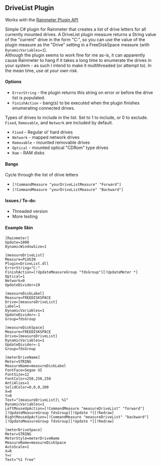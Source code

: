 DriveList Plugin
----------------
Works with the [Rainmeter Plugin API](https://github.com/rainmeter/rainmeter-plugin-sdk "rainmeter-plugin-sdk")

Simple C# plugin for Rainmeter that creates a list of drive letters for all currently mounted drives.  A DriveList plugin measure returns a String value of the "current" drive in the form "C:", so you can use the value of the plugin measure as the "Drive" setting in a FreeDiskSpace measure (with `DynamicVariables=1`).  
Although the plugin seems to work fine for me as-is, it can apparently cause Rainmeter to hang if it takes a long time to enumerate the drives in your system - as such I intend to make it multithreaded (or attempt to).  In the mean time, _use at your own risk._

#### Options
* `ErrorString` - the plugin returns this string on error or before the drive list is populated.
* `FinishAction` - bang(s) to be executed when the plugin finishes enumerating connected drives.

Types of drives to include in the list.  Set to 1 to include, or 0 to exclude.  `Fixed`, `Removable`, and `Network` are included by default.

* `Fixed`		- Regular ol' hard drives
* `Network`		- mapped network drives
* `Removable`	- mounted removable drives
* `Optical`		- mounted optical "CDRom" type drives
* `Ram`			- RAM disks

#### Bangs
Cycle through the list of drive letters

* `[!CommandMeasure "yourDriveListMeasure" "Forward"]`
* `[!CommandMeasure "yourDriveListMeasure" "Backward"]`
 
#### Issues / To-do:
+ Threaded version
+ More testing
 
#### Example Skin
```
[Rainmeter]
Update=1000
DynamicWindowSize=1

[measureDriveList]
Measure=PLUGIN
Plugin=DriveList.dll
ErrorString="C:"
FinishAction=[!UpdateMeasureGroup "fdsGroup"][!UpdateMeter *]
Optical=1
Network=0
UpdateDivider=10

[measureDiskLabel]
Measure=FREEDISKSPACE
Drive=[measureDriveList]
Label=1
DynamicVariables=1
UpdateDivider=-1
Group=fdsGroup

[measureDiskSpace]
Measure=FREEDISKSPACE
Drive=[measureDriveList]
DynamicVariables=1
UpdateDivider=-1
Group=fdsGroup

[meterDriveName]
Meter=STRING
MeasureName=measureDiskLabel
FontFace=Segoe UI
FontSize=12
FontColor=250,250,250
AntiAlias=1
SolidColor=0,0,0,200
X=0
Y=0
Text="[measureDriveList]\ %1"
DynamicVariables=1
LeftMouseUpAction=[!CommandMeasure "measureDriveList" "forward"][!UpdateMeasureGroup fdsGroup][!Update *][!Redraw]
RightMouseUpAction=[!CommandMeasure "measureDriveList" "backward"][!UpdateMeasureGroup fdsGroup][!Update *][!Redraw]

[meterDriveSpace]
Meter=STRING
MeterStyle=meterDriveName
MeasureName=measureDiskSpace
AutoScale=1
X=R
Y=r
Text="%1 free"
```
